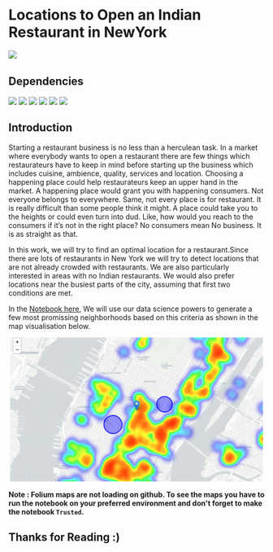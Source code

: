 # Locations to Open an Indian Restaurant in NewYork

![](http://ForTheBadge.com/images/badges/made-with-python.svg)

## Dependencies


![](https://img.shields.io/badge/numpy-1.19.2-013243?style=for-the-badge&logo=NumPy)
![](https://img.shields.io/badge/pandas-1.2.3-150458?style=for-the-badge&logo=pandas)
![](https://img.shields.io/badge/json-0.9.5-000000?style=for-the-badge&logo=JSON)
![](https://img.shields.io/badge/requests-2.25.1-123456?style=for-the-badge)
![](https://img.shields.io/badge/matplotlib-3.3.4-224099?style=for-the-badge)
![](https://img.shields.io/badge/Folium-0.11-77B829?style=for-the-badge&logo=Folium)

## Introduction

Starting a restaurant business is no less than a herculean task. In a market where everybody wants to open a restaurant there are few things which restaurateurs have to keep in mind before starting up the business which includes cuisine, ambience, quality, services and location. Choosing a happening place could help restaurateurs keep an upper hand in the market. A happening place would grant you with happening consumers. Not everyone belongs to everywhere. Same, not every place is for restaurant. It is really difficult than some people think it might. A place could take you to the heights or could even turn into dud. Like, how would you reach to the consumers if it’s not in the right place? No consumers mean No business. It is as straight as that.

In this work, we will try to find an optimal location for a restaurant.Since there are lots of restaurants in New York we will try to detect locations that are not already crowded with restaurants. We are also particularly interested in areas with no Indian restaurants. We would also prefer locations near the busiest parts of the city, assuming that first two conditions are met.

In the [Notebook here](Notebook.ipynb), We will use our data science powers to generate a few most promissing neighborhoods based on this criteria as shown in the map visualisation below.

![](img.png)

**Note : Folium maps are not loading on github. To see the maps you have to run the notebook on your preferred environment and don't forget to make the notebook `Trusted`.**

## Thanks for Reading :)